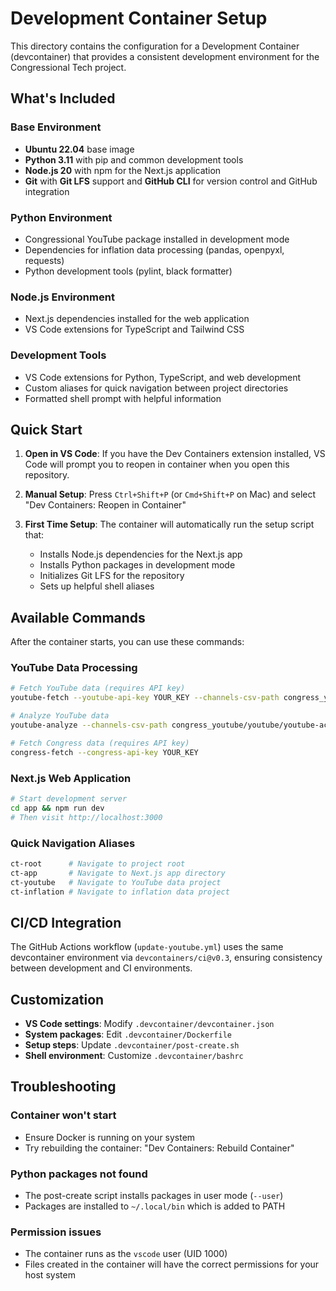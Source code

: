 # Development Container Setup

This directory contains the configuration for a Development Container (devcontainer) that provides a consistent development environment for the Congressional Tech project.

## What's Included

### Base Environment
- **Ubuntu 22.04** base image
- **Python 3.11** with pip and common development tools
- **Node.js 20** with npm for the Next.js application
- **Git** with **Git LFS** support and **GitHub CLI** for version control and GitHub integration

### Python Environment
- Congressional YouTube package installed in development mode
- Dependencies for inflation data processing (pandas, openpyxl, requests)
- Python development tools (pylint, black formatter)

### Node.js Environment
- Next.js dependencies installed for the web application
- VS Code extensions for TypeScript and Tailwind CSS

### Development Tools
- VS Code extensions for Python, TypeScript, and web development
- Custom aliases for quick navigation between project directories
- Formatted shell prompt with helpful information

## Quick Start

1. **Open in VS Code**: If you have the Dev Containers extension installed, VS Code will prompt you to reopen in container when you open this repository.

2. **Manual Setup**: Press `Ctrl+Shift+P` (or `Cmd+Shift+P` on Mac) and select "Dev Containers: Reopen in Container"

3. **First Time Setup**: The container will automatically run the setup script that:
   - Installs Node.js dependencies for the Next.js app
   - Installs Python packages in development mode
   - Initializes Git LFS for the repository
   - Sets up helpful shell aliases

## Available Commands

After the container starts, you can use these commands:

### YouTube Data Processing
```bash
# Fetch YouTube data (requires API key)
youtube-fetch --youtube-api-key YOUR_KEY --channels-csv-path congress_youtube/youtube/youtube-accounts.csv

# Analyze YouTube data
youtube-analyze --channels-csv-path congress_youtube/youtube/youtube-accounts.csv

# Fetch Congress data (requires API key)
congress-fetch --congress-api-key YOUR_KEY
```

### Next.js Web Application
```bash
# Start development server
cd app && npm run dev
# Then visit http://localhost:3000
```

### Quick Navigation Aliases
```bash
ct-root      # Navigate to project root
ct-app       # Navigate to Next.js app directory  
ct-youtube   # Navigate to YouTube data project
ct-inflation # Navigate to inflation data project
```

## CI/CD Integration

The GitHub Actions workflow (`update-youtube.yml`) uses the same devcontainer environment via `devcontainers/ci@v0.3`, ensuring consistency between development and CI environments.

## Customization

- **VS Code settings**: Modify `.devcontainer/devcontainer.json`
- **System packages**: Edit `.devcontainer/Dockerfile`
- **Setup steps**: Update `.devcontainer/post-create.sh`
- **Shell environment**: Customize `.devcontainer/bashrc`

## Troubleshooting

### Container won't start
- Ensure Docker is running on your system
- Try rebuilding the container: "Dev Containers: Rebuild Container"

### Python packages not found
- The post-create script installs packages in user mode (`--user`)
- Packages are installed to `~/.local/bin` which is added to PATH

### Permission issues
- The container runs as the `vscode` user (UID 1000)
- Files created in the container will have the correct permissions for your host system
